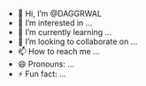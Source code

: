 - 👋 Hi, I’m @DAGGRWAL
- 👀 I’m interested in ...
- 🌱 I’m currently learning ...
- 💞️ I’m looking to collaborate on ...
- 📫 How to reach me ...
- 😄 Pronouns: ...
- ⚡ Fun fact: ...

<!---
DAGGRWAL/DAGGRWAL is a ✨ special ✨ repository because its `README.md` (this file) appears on your GitHub profile.
You can click the Preview link to take a look at your changes.
--->
